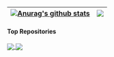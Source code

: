 | <a href="https://github.com/anuraghazra/github-readme-stats"><img align="center" src="https://github-readme-stats.vercel.app/api?username=june65&show_icons=true&include_all_commits=true&theme=buefy&hide_border=true" alt="Anurag's github stats" /></a> | <a href="https://github.com/anuraghazra/github-readme-stats"><img align="center" src="https://github-readme-stats.vercel.app/api/top-langs/?username=june65&exclude_repo=OS_PintOS_project,AR_unity,Image_Classification&theme=buefy&hide=Purebasic&hide_border=true&langs_count=5" /></a> |
| ------------- | ------------- |

#### Top Repositories

<a href="https://github.com/june65/StereoMatchingPro">
  <img align="center" src="https://github-readme-stats.vercel.app/api/pin/?username=june65&repo=StereoMatchingPro&theme=buefy" />
</a>
<a href="https://github.com/gdsckoreahackathon2022/35_GISTree">
  <img align="center" src="https://github-readme-stats.vercel.app/api/pin/?username=gdsckoreahackathon2022&repo=35_GISTree&theme=buefy" />
</a>
